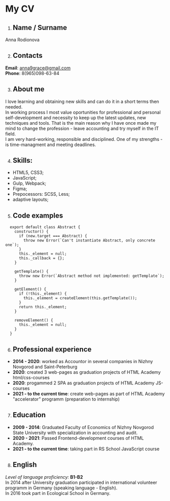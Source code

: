 #  My CV    

1. ## Name / Surname    
  Anna Rodionova  

2. ## Contacts    
  **Email**: anna9grace@gmail.com  
  **Phone**: 8(965)098-63-84  

3. ## About me    
  I love learning and obtaining new skills and can do it in a short terms then needed.  
  In working process I most value oportunities for professional and personal self-development and necessity to keep up the latest updates, new techniques and tools. That is the main reason why I have once made my mind to change the profession - leave accounting and try myself in the IT field.  
  I am very hard-working, responsible and disciplined. One of my strengths - is time-managment and meeting deadlines.  

4. ## Skills:    
  * HTML5, CSS3;
  * JavaScript;
  * Gulp, Webpack;
  * Figma;
  * Prepocessors: SCSS, Less;
  * adaptive layouts;

5. ## Code examples  

  ```
    export default class Abstract {
      constructor() {
        if (new.target === Abstract) {
          throw new Error(`Can't instantiate Abstract, only concrete one`);
        }
        this._element = null;
        this._callback = {};
      }

      getTemplate() {
        throw new Error(`Abstract method not implemented: getTemplate`);
      }

      getElement() {
        if (!this._element) {
          this._element = createElement(this.getTemplate());
        }
        return this._element;
      }

      removeElement() {
        this._element = null;
      }
    }
  ```

6. ## Professional experience    
  * **2014 - 2020**: worked as Accountor in several companies in Nizhny Novgorod and Saint-Peterburg
  * **2020**: created 3 web-pages as graduation projects of HTML Academy html/css-courses
  * **2020**: progammed 2 SPA as graduation projects of HTML Academy JS-courses
  * **2021 - to the current time**: create web-pages as part of HTML Academy "accelerator" programm (preparation to internship)  

7. ## Education    
  * **2009 - 2014**: Graduated Faculty of Economics of Nizhny Novgorod State University with specialization in accounting and audit.
  * **2020 - 2021**: Passed Frontend-development courses of HTML Academy.
  * **2021 - to the current time**: taking part in RS School JavaScript course  

8. ## English    
  *Level of language proficiency:* **B1-B2**    
  In 2014 after University graduation participated in international volunteer programm in Germany (speaking language - English).  
  In 2016 took part in Ecological School in Germany.

